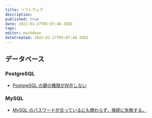 ```yaml
---
title: ソフトウェア
description: 
published: true
date: 2022-01-27T05:07:48.358Z
tags: 
editor: markdown
dateCreated: 2022-01-27T05:07:48.358Z
---
```


## データベース
### PostgreSQL
* [PostgreSQL の鍵の権限が存在しない](/postgresql/no-keys-permission)
### MySQL
* [MySQL のパスワードが合っているにも関わらず、接続に失敗する。](/mysql/fails-connection-correct-password)